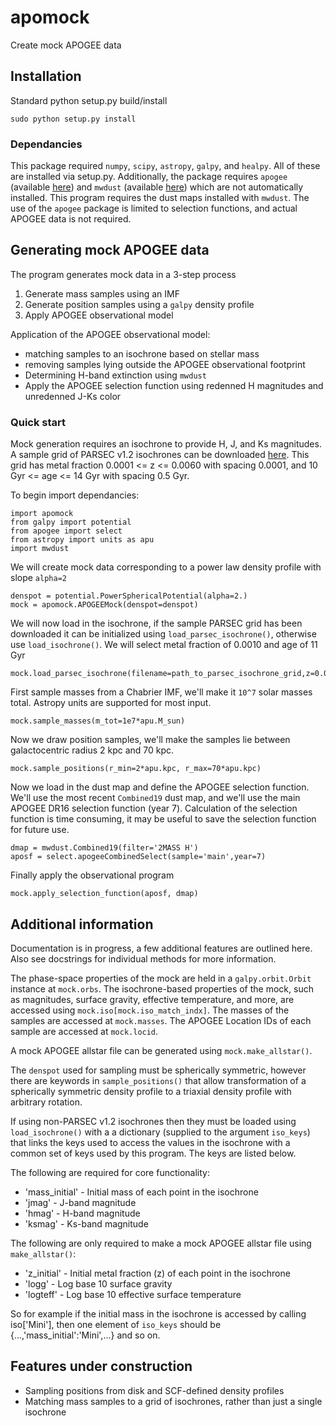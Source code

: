 # apomock
Create mock APOGEE data

## Installation

Standard python setup.py build/install

`sudo python setup.py install`

### Dependancies

This package required `numpy`, `scipy`, `astropy`, `galpy`, and `healpy`. All of these 
are installed via setup.py. Additionally, the package requires `apogee` (available [here](https://github.com/jobovy/apogee)) and `mwdust` (available [here](https://github.com/jobovy/mwdust)) which are not automatically installed. This program requires the dust maps installed with `mwdust`. The use of the `apogee` package is limited to selection functions, and actual APOGEE data is not required.

## Generating mock APOGEE data

The program generates mock data in a 3-step process
1. Generate mass samples using an IMF
2. Generate position samples using a `galpy` density profile
3. Apply APOGEE observational model

Application of the APOGEE observational model:
- matching samples to an isochrone based on stellar mass
- removing samples lying outside the APOGEE observational footprint
- Determining H-band extinction using `mwdust`
- Apply the APOGEE selection function using redenned H magnitudes and unredenned J-Ks color

### Quick start

Mock generation requires an isochrone to provide H, J, and Ks magnitudes. A 
sample grid of PARSEC v1.2 isochrones can be downloaded [here](https://www.astro.utoronto.ca/~lane/share/apomock/data/). This grid has metal fraction 0.0001 <= z <= 0.0060 with spacing 0.0001, and 10 Gyr <= age <= 14 Gyr with spacing 0.5 Gyr.

To begin import dependancies:
```
import apomock
from galpy import potential
from apogee import select
from astropy import units as apu
import mwdust
```

We will create mock data corresponding to a power law density profile with slope `alpha=2`
```
denspot = potential.PowerSphericalPotential(alpha=2.)
mock = apomock.APOGEEMock(denspot=denspot)
```

We will now load in the isochrone, if the sample PARSEC grid has been downloaded it can be initialized using `load_parsec_isochrone()`, otherwise use `load_isochrone()`. We will select metal fraction of 0.0010 and age of 11 Gyr
```
mock.load_parsec_isochrone(filename=path_to_parsec_isochrone_grid,z=0.0010,log_age=np.log10(1.1e10))
```

First sample masses from a Chabrier IMF, we'll make it `10^7` solar masses total. Astropy units are supported for most input.
```
mock.sample_masses(m_tot=1e7*apu.M_sun)
```

Now we draw position samples, we'll make the samples lie between galactocentric 
radius 2 kpc and 70 kpc.
```
mock.sample_positions(r_min=2*apu.kpc, r_max=70*apu.kpc)
```

Now we load in the dust map and define the APOGEE selection function. We'll use the most recent `Combined19` dust map, and we'll use the main APOGEE DR16 selection function (year 7). Calculation of the selection function is time consuming, it may be useful to save the selection function for future use.
```
dmap = mwdust.Combined19(filter='2MASS H')
aposf = select.apogeeCombinedSelect(sample='main',year=7)
```

Finally apply the observational program
```
mock.apply_selection_function(aposf, dmap)
```

## Additional information

Documentation is in progress, a few additional features are outlined here. Also see docstrings for individual methods for more information.

The phase-space properties of the mock are held in a `galpy.orbit.Orbit` instance at `mock.orbs`. The isochrone-based properties of the mock, such as magnitudes, surface gravity, effective temperature, and more, are accessed using `mock.iso[mock.iso_match_indx]`. The masses of the samples are accessed at `mock.masses`. The APOGEE Location IDs of each sample are accessed at `mock.locid`. 

A mock APOGEE allstar file can be generated using `mock.make_allstar()`.

The `denspot` used for sampling must be spherically symmetric, however there are keywords in `sample_positions()` that allow transformation of a spherically symmetric density profile to a triaxial density profile with arbitrary rotation.

If using non-PARSEC v1.2 isochrones then they must be loaded using `load_isochrone()` with a a dictionary (supplied to the argument `iso_keys`) that links the keys used to access the values in the isochrone with a common set of keys used by this program. The keys are listed below.

The following are required for core functionality:
- 'mass_initial' - Initial mass of each point in the isochrone
- 'jmag' - J-band magnitude
- 'hmag' - H-band magnitude
- 'ksmag' - Ks-band magnitude

The following are only required to make a mock APOGEE allstar file using `make_allstar()`:
- 'z_initial' - Initial metal fraction (z) of each point in the isochrone
- 'logg' - Log base 10 surface gravity
- 'logteff' - Log base 10 effective surface temperature

So for example if the initial mass in the isochrone is accessed by calling iso['Mini'], then one element of `iso_keys` should be {...,'mass_initial':'Mini',...} and so on.
        
## Features under construction
- Sampling positions from disk and SCF-defined density profiles
- Matching mass samples to a grid of isochrones, rather than just a single isochrone